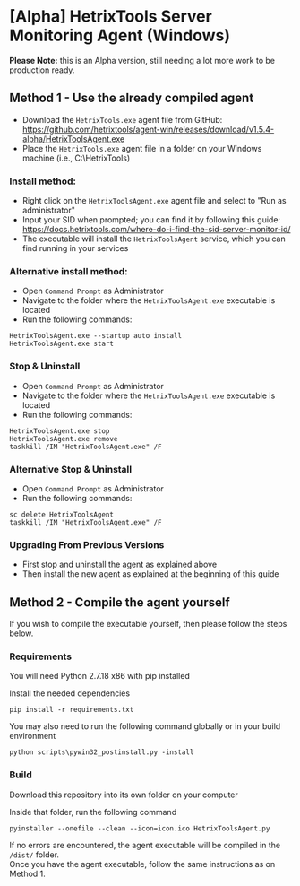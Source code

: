 # [Alpha] HetrixTools Server Monitoring Agent (Windows)

**Please Note:** this is an Alpha version, still needing a lot more work to be production ready.

## Method 1 - Use the already compiled agent
 - Download the `HetrixTools.exe` agent file from GitHub:  
https://github.com/hetrixtools/agent-win/releases/download/v1.5.4-alpha/HetrixToolsAgent.exe
 - Place the `HetrixTools.exe` agent file in a folder on your Windows machine (i.e., C:\HetrixTools)
 
### Install method: 
 - Right click on the `HetrixToolsAgent.exe` agent file and select to "Run as administrator"
 - Input your SID when prompted; you can find it by following this guide:  
https://docs.hetrixtools.com/where-do-i-find-the-sid-server-monitor-id/
 - The executable will install the `HetrixToolsAgent` service, which you can find running in your services
 
### Alternative install method:
- Open `Command Prompt` as Administrator
- Navigate to the folder where the `HetrixToolsAgent.exe` executable is located
- Run the following commands:
```
HetrixToolsAgent.exe --startup auto install
HetrixToolsAgent.exe start
```

### Stop & Uninstall
- Open `Command Prompt` as Administrator
- Navigate to the folder where the `HetrixToolsAgent.exe` executable is located
- Run the following commands:
```
HetrixToolsAgent.exe stop
HetrixToolsAgent.exe remove
taskkill /IM "HetrixToolsAgent.exe" /F
```

### Alternative Stop & Uninstall
- Open `Command Prompt` as Administrator
- Run the following commands:
```
sc delete HetrixToolsAgent
taskkill /IM "HetrixToolsAgent.exe" /F
```

### Upgrading From Previous Versions
- First stop and uninstall the agent as explained above
- Then install the new agent as explained at the beginning of this guide
 

## Method 2 - Compile the agent yourself
If you wish to compile the executable yourself, then please follow the steps below.

### Requirements
You will need Python 2.7.18 x86 with pip installed

Install the needed dependencies  
```
pip install -r requirements.txt
```  
You may also need to run the following command globally or in your build environment  
```
python scripts\pywin32_postinstall.py -install
```

### Build
Download this repository into its own folder on your computer

Inside that folder, run the following command  
```
pyinstaller --onefile --clean --icon=icon.ico HetrixToolsAgent.py
```

If no errors are encountered, the agent executable will be compiled in the `/dist/` folder.  
Once you have the agent executable, follow the same instructions as on Method 1.
